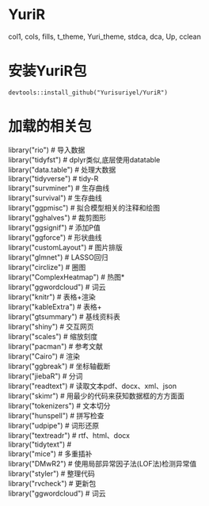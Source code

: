 # YuriR
col1, cols, fills, t_theme, Yuri_theme, stdca, dca, Up, cclean
# 安装YuriR包
`devtools::install_github("Yurisuriyel/YuriR")  `
# 加载的相关包
library("rio") # 导入数据  
library("tidyfst") # dplyr类似,底层使用datatable  
library("data.table") # 处理大数据  
library("tidyverse") # tidy-R  
library("survminer") # 生存曲线  
library("survival") # 生存曲线  
library("ggpmisc") # 拟合模型相关的注释和绘图  
library("gghalves") # 裁剪图形  
library("ggsignif") # 添加P值  
library("ggforce") # 形状曲线  
library("customLayout") # 图片排版  
library("glmnet") # LASSO回归  
library("circlize") # 圈图  
library("ComplexHeatmap") # 热图*  
library("ggwordcloud") # 词云  
library("knitr") # 表格+渲染  
library("kableExtra") # 表格+  
library("gtsummary") # 基线资料表  
library("shiny") # 交互网页  
library("scales") # 缩放刻度  
library("pacman") # 参考文献  
library("Cairo") # 渲染  
library("ggbreak") # 坐标轴截断  
library("jiebaR") # 分词  
library("readtext") # 读取文本pdf、docx、xml、json  
library("skimr") # 用最少的代码来获知数据框的方方面面  
library("tokenizers") # 文本切分  
library("hunspell") # 拼写检查  
library("udpipe") # 词形还原  
library("textreadr") # rtf、html、docx  
library("tidytext") #  
library("mice") # 多重插补  
library("DMwR2") # 使用局部异常因子法(LOF法)检测异常值  
library("styler") # 整理代码  
library("rvcheck") # 更新包  
library("ggwordcloud") # 词云  

